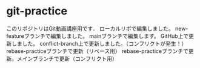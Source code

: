 # git-practice
このリポジトリはGit動画講座用です．
ローカルリポで編集しました。
new-featureブランチで編集しました。
mainブランチで編集します。
GitHub上で更新しました。
conflict-branch上で更新しました。（コンフリクトが発生！）
rebase-practiceブランチで更新（リベース用）
rebase-practiceブランチで更新。メインブランチで更新（コンフリクト用）
